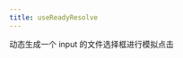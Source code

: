 ```yaml
---
title: useReadyResolve
---
```


动态生成一个 input 的文件选择框进行模拟点击

<preview path="./demo.vue" title="@niu-tools/vue3" description="useReadyResolve"></preview>
